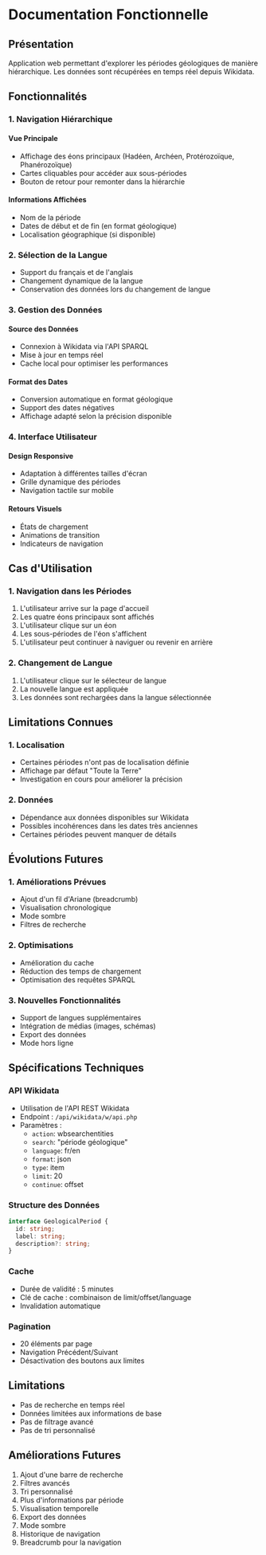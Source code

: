 # Documentation Fonctionnelle

## Présentation

Application web permettant d'explorer les périodes géologiques de manière hiérarchique. Les données sont récupérées en temps réel depuis Wikidata.

## Fonctionnalités

### 1. Navigation Hiérarchique

#### Vue Principale
- Affichage des éons principaux (Hadéen, Archéen, Protérozoïque, Phanérozoïque)
- Cartes cliquables pour accéder aux sous-périodes
- Bouton de retour pour remonter dans la hiérarchie

#### Informations Affichées
- Nom de la période
- Dates de début et de fin (en format géologique)
- Localisation géographique (si disponible)

### 2. Sélection de la Langue

- Support du français et de l'anglais
- Changement dynamique de la langue
- Conservation des données lors du changement de langue

### 3. Gestion des Données

#### Source des Données
- Connexion à Wikidata via l'API SPARQL
- Mise à jour en temps réel
- Cache local pour optimiser les performances

#### Format des Dates
- Conversion automatique en format géologique
- Support des dates négatives
- Affichage adapté selon la précision disponible

### 4. Interface Utilisateur

#### Design Responsive
- Adaptation à différentes tailles d'écran
- Grille dynamique des périodes
- Navigation tactile sur mobile

#### Retours Visuels
- États de chargement
- Animations de transition
- Indicateurs de navigation

## Cas d'Utilisation

### 1. Navigation dans les Périodes

1. L'utilisateur arrive sur la page d'accueil
2. Les quatre éons principaux sont affichés
3. L'utilisateur clique sur un éon
4. Les sous-périodes de l'éon s'affichent
5. L'utilisateur peut continuer à naviguer ou revenir en arrière

### 2. Changement de Langue

1. L'utilisateur clique sur le sélecteur de langue
2. La nouvelle langue est appliquée
3. Les données sont rechargées dans la langue sélectionnée

## Limitations Connues

### 1. Localisation
- Certaines périodes n'ont pas de localisation définie
- Affichage par défaut "Toute la Terre"
- Investigation en cours pour améliorer la précision

### 2. Données
- Dépendance aux données disponibles sur Wikidata
- Possibles incohérences dans les dates très anciennes
- Certaines périodes peuvent manquer de détails

## Évolutions Futures

### 1. Améliorations Prévues
- Ajout d'un fil d'Ariane (breadcrumb)
- Visualisation chronologique
- Mode sombre
- Filtres de recherche

### 2. Optimisations
- Amélioration du cache
- Réduction des temps de chargement
- Optimisation des requêtes SPARQL

### 3. Nouvelles Fonctionnalités
- Support de langues supplémentaires
- Intégration de médias (images, schémas)
- Export des données
- Mode hors ligne

## Spécifications Techniques

### API Wikidata
- Utilisation de l'API REST Wikidata
- Endpoint : `/api/wikidata/w/api.php`
- Paramètres :
  - `action`: wbsearchentities
  - `search`: "période géologique"
  - `language`: fr/en
  - `format`: json
  - `type`: item
  - `limit`: 20
  - `continue`: offset

### Structure des Données
```typescript
interface GeologicalPeriod {
  id: string;
  label: string;
  description?: string;
}
```

### Cache
- Durée de validité : 5 minutes
- Clé de cache : combinaison de limit/offset/language
- Invalidation automatique

### Pagination
- 20 éléments par page
- Navigation Précédent/Suivant
- Désactivation des boutons aux limites

## Limitations
- Pas de recherche en temps réel
- Données limitées aux informations de base
- Pas de filtrage avancé
- Pas de tri personnalisé

## Améliorations Futures
1. Ajout d'une barre de recherche
2. Filtres avancés
3. Tri personnalisé
4. Plus d'informations par période
5. Visualisation temporelle
6. Export des données
7. Mode sombre
8. Historique de navigation
9. Breadcrumb pour la navigation 